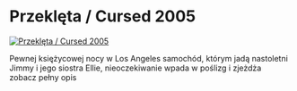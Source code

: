 Przeklęta / Cursed 2005 
=============
[![Przeklęta / Cursed 2005 ](http://vidos.pl/images/player.gif)](http://vidos.pl/przekleta-cursed-2005)

 Pewnej księżycowej nocy w Los Angeles samochód, którym jadą nastoletni Jimmy i jego siostra Ellie, nieoczekiwanie wpada w poślizg i zjeżdża zobacz pełny opis
